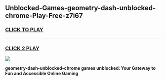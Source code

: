 
## Unblocked-Games-geometry-dash-unblocked-chrome-Play-Free-z7i67
<h3>
<a href="https://premium76.site?title=geometry-dash-unblocked-chrome&ref=10A">CLICK TO PLAY</a></h3>
<hr>

<h3>
<a href="https://premium76.site?title=geometry-dash-unblocked-chrome&ref=10A">CLICK 2 PLAY</a>
  
</h3>

<a href="https://premium76.site?title=geometry-dash-unblocked-chrome&ref=10A"><img src="https://clearcache.store/games.png"></a>


**geometry-dash-unblocked-chrome games unblocked: Your Gateway to Fun and Accessible Online Gaming**
